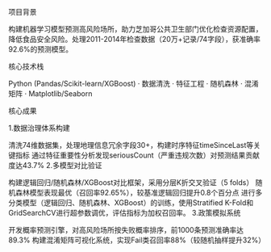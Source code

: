 项目背景

构建机器学习模型预测高风险场所，助力芝加哥公共卫生部门优化检查资源配置，降低食品安全风险。处理2011-2014年检查数据（20万+记录/74字段），获准确率92.6%的预测模型。

核心技术栈

Python (Pandas/Scikit-learn/XGBoost) · 数据清洗 · 特征工程 · 随机森林 · 混淆矩阵 · Matplotlib/Seaborn

核心成果

1.数据治理体系构建

清洗74维数据集，处理地理信息冗余字段30+，构建时序特征timeSinceLast等关键指标
通过特征重要性分析发现seriousCount（严重违规次数）对预测结果贡献度达43.7%
2.多模型对比验证

构建逻辑回归/随机森林/XGBoost对比框架，采用分层K折交叉验证（5 folds）
随机森林模型表现最优（召回率92.65%），较基准逻辑回归提升0.8个百分点
进行多分类模型（逻辑回归、随机森林、XGBoost）的训练，使用Stratified K-Fold和GridSearchCV进行超参数调优，评估指标为加权召回率。
3.政策模拟系统

开发概率预测引擎，对高风险场所按失败概率排序，前1000条预测准确率达89.3%
构建混淆矩阵可视化系统，实现Fail类召回率88%（较随机抽样提升32%）
